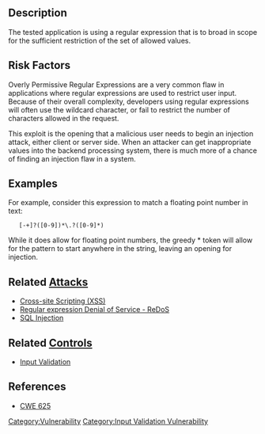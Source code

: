 ## Description

The tested application is using a regular expression that is to broad in
scope for the sufficient restriction of the set of allowed values.

## Risk Factors

Overly Permissive Regular Expressions are a very common flaw in
applications where regular expressions are used to restrict user input.
Because of their overall complexity, developers using regular
expressions will often use the wildcard character, or fail to restrict
the number of characters allowed in the request.

This exploit is the opening that a malicious user needs to begin an
injection attack, either client or server side. When an attacker can get
inappropriate values into the backend processing system, there is much
more of a chance of finding an injection flaw in a system.

## Examples

For example, consider this expression to match a floating point number
in text:

`   [-+]?([0-9])*\.?([0-9]*)`

While it does allow for floating point numbers, the greedy \* token will
allow for the pattern to start anywhere in the string, leaving an
opening for injection.

## Related [Attacks](Attacks "wikilink")

  - [Cross-site Scripting
    (XSS)](Cross-site_Scripting_\(XSS\) "wikilink")
  - [Regular expression Denial of Service -
    ReDoS](Regular_expression_Denial_of_Service_-_ReDoS "wikilink")
  - [SQL Injection](SQL_Injection "wikilink")

## Related [Controls](Controls "wikilink")

  - [Input Validation](Input_Validation "wikilink")

## References

  - [CWE 625](http://cwe.mitre.org/data/definitions/625.html)

[Category:Vulnerability](Category:Vulnerability "wikilink")
[Category:Input Validation
Vulnerability](Category:Input_Validation_Vulnerability "wikilink")